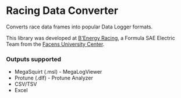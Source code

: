 # Racing Data Converter

Converts race data frames into popular Data Logger formats.

This library was developed at [B'Energy Racing](https://benergyracing.com.br), a Formula SAE Electric Team from the [Facens University Center](https://facens.br).

### Outputs supported

- MegaSquirt (.msl) - MegaLogViewer
- Protune (.dlf) - Protune Analyzer
- CSV/TSV
- Excel
